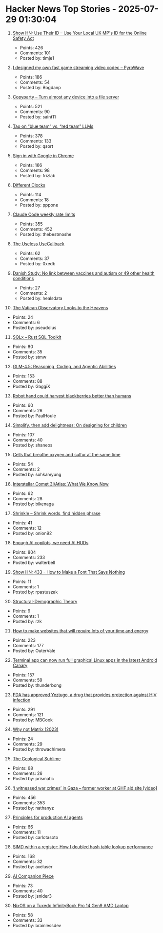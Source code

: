# Hacker News Top Stories - 2025-07-29 01:30:04

1. [Show HN: Use Their ID – Use Your Local UK MP's ID for the Online Safety Act](https://use-their-id.com/)
   - Points: 426
   - Comments: 101
   - Posted by: timje1

2. [I designed my own fast game streaming video codec – PyroWave](https://themaister.net/blog/2025/06/16/i-designed-my-own-ridiculously-fast-game-streaming-video-codec-pyrowave/)
   - Points: 186
   - Comments: 54
   - Posted by: Bogdanp

3. [Copyparty – Turn almost any device into a file server](https://github.com/9001/copyparty)
   - Points: 521
   - Comments: 90
   - Posted by: saint11

4. [Tao on “blue team” vs. “red team” LLMs](https://mathstodon.xyz/@tao/114915604830689046)
   - Points: 378
   - Comments: 133
   - Posted by: qsort

5. [Sign in with Google in Chrome](https://underpassapp.com/news/2025/7/5.html)
   - Points: 166
   - Comments: 98
   - Posted by: frizlab

6. [Different Clocks](https://ianto-cannon.github.io/clock.html)
   - Points: 114
   - Comments: 18
   - Posted by: pppone

7. [Claude Code weekly rate limits](undefined)
   - Points: 355
   - Comments: 452
   - Posted by: thebestmoshe

8. [The Useless UseCallback](https://tkdodo.eu/blog/the-useless-use-callback)
   - Points: 62
   - Comments: 37
   - Posted by: 0xedb

9. [Danish Study: No link between vaccines and autism or 49 other health conditions](https://en.ssi.dk/news/news/2025/large-danish-study-no-link-between-vaccines-and-autism-or-49-other-health-conditions)
   - Points: 27
   - Comments: 2
   - Posted by: healsdata

10. [The Vatican Observatory Looks to the Heavens](https://www.newyorker.com/magazine/2025/08/04/the-vatican-observatory-looks-to-the-heavens)
   - Points: 24
   - Comments: 6
   - Posted by: pseudolus

11. [SQLx – Rust SQL Toolkit](https://github.com/launchbadge/sqlx)
   - Points: 80
   - Comments: 35
   - Posted by: stmw

12. [GLM-4.5: Reasoning, Coding, and Agentic Abililties](https://z.ai/blog/glm-4.5)
   - Points: 153
   - Comments: 88
   - Posted by: GaggiX

13. [Robot hand could harvest blackberries better than humans](https://news.uark.edu/articles/79750/robot-hand-could-harvest-blackberries-better-than-humans)
   - Points: 60
   - Comments: 26
   - Posted by: PaulHoule

14. [Simplify, then add delightness: On designing for children](https://shaneosullivan.wordpress.com/2025/07/28/on-designing-for-children/)
   - Points: 107
   - Comments: 40
   - Posted by: shaneos

15. [Cells that breathe oxygen and sulfur at the same time](https://www.quantamagazine.org/the-cells-that-breathe-two-ways-20250723/)
   - Points: 54
   - Comments: 2
   - Posted by: sohkamyung

16. [Interstellar Comet 3I/Atlas: What We Know Now](https://skyandtelescope.org/astronomy-news/interstellar-comet-3i-atlas-what-we-know-now/)
   - Points: 62
   - Comments: 28
   - Posted by: bikenaga

17. [Shrinkle – Shrink words, find hidden phrase](https://www.shrinkle.org/)
   - Points: 41
   - Comments: 12
   - Posted by: onion92

18. [Enough AI copilots, we need AI HUDs](https://www.geoffreylitt.com/2025/07/27/enough-ai-copilots-we-need-ai-huds)
   - Points: 804
   - Comments: 233
   - Posted by: walterbell

19. [Show HN: 433 - How to Make a Font That Says Nothing](https://untested.sonnet.io/notes/433-how-to-make-a-font-that-says-nothing/)
   - Points: 11
   - Comments: 1
   - Posted by: rpastuszak

20. [Structural-Demographic Theory](https://peterturchin.com/structural-demographic-theory/)
   - Points: 9
   - Comments: 1
   - Posted by: rzk

21. [How to make websites that will require lots of your time and energy](https://blog.jim-nielsen.com/2025/how-to-make-websites-that-require-lots-of-time-and-energy/)
   - Points: 223
   - Comments: 177
   - Posted by: OuterVale

22. [Terminal app can now run full graphical Linux apps in the latest Android Canary](https://www.androidauthority.com/linux-terminal-graphical-apps-3580905/)
   - Points: 157
   - Comments: 59
   - Posted by: thunderbong

23. [FDA has approved Yeztugo, a drug that provides protection against HIV infection](https://newatlas.com/infectious-diseases/hiv-prevention-fda-lenacapavir/)
   - Points: 291
   - Comments: 121
   - Posted by: MBCook

24. [Why not Matrix (2023)](https://telegra.ph/why-not-matrix-08-07)
   - Points: 24
   - Comments: 29
   - Posted by: throwachimera

25. [The Geological Sublime](https://harpers.org/archive/2025/07/the-geological-sublime-lewis-hyde-deep-time/)
   - Points: 68
   - Comments: 26
   - Posted by: prismatic

26. [‘I witnessed war crimes’ in Gaza – former worker at GHF aid site [video]](https://www.bbc.com/news/videos/cy8k8045nx9o)
   - Points: 456
   - Comments: 353
   - Posted by: nathanyz

27. [Principles for production AI agents](https://www.app.build/blog/six-principles-production-ai-agents)
   - Points: 66
   - Comments: 11
   - Posted by: carlotasoto

28. [SIMD within a register: How I doubled hash table lookup performance](https://maltsev.space/blog/012-simd-within-a-register-how-i-doubled-hash-table-lookup-performance)
   - Points: 168
   - Comments: 32
   - Posted by: axeluser

29. [AI Companion Piece](https://thezvi.substack.com/p/ai-companion-piece)
   - Points: 73
   - Comments: 40
   - Posted by: jsnider3

30. [NixOS on a Tuxedo InfinityBook Pro 14 Gen9 AMD Laptop](https://fnune.com/hardware/2025/07/20/nixos-on-a-tuxedo-infinitybook-pro-14-gen9-amd/)
   - Points: 58
   - Comments: 33
   - Posted by: brainlessdev

